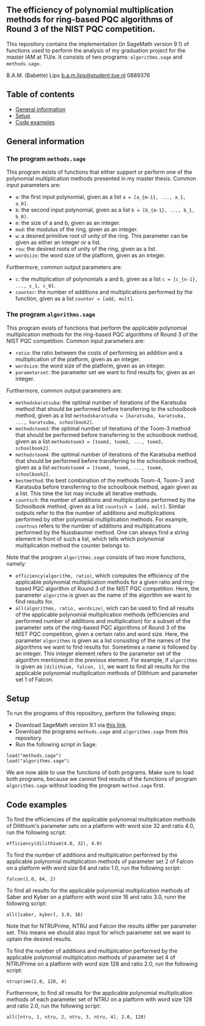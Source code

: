 ## The efficiency of polynomial multiplication methods for ring-based PQC algorithms of Round 3 of the NIST PQC competition.
This repository contains the implementation (in SageMath version 9.1) of functions used to perform the analysis of my graduation project for the master IAM at TU/e.
It consists of two programs: ```algorithms.sage``` and ```methods.sage```. 

B.A.M. (Babette) Lips
b.a.m.lips@student.tue.nl
0889376

## Table of contents
* [General information](#general-information)
* [Setup](#setup)
* [Code examples](#code-examples)

## General information
### The program ```methods.sage```
This program exists of functions that either support or perform one of the polynomial multiplication methods presented in my master thesis. Common input parameters are:
- ```a```: the first input polynomial, given as a list ```a = [a_{m-1}, ..., a_1, a_0]```.
- ```b```: the second input polynomial, given as a list ```b = [b_{m-1}, ..., b_1, b_0]```.
- ```m```: the size of a and b, given as an integer.
- ```mod```: the modulus of the ring, given as an integer.
- ```w```: a desired primitive root of unity of the ring. This parameter can be given as either an integer or a list.
- ```rou```: the desired roots of unity of the ring, given as a list.
- ```wordsize```: the word size of the platform, given as an integer.

Furthermore, common output parameters are:
- ```c```: the multiplication of polynomials a and b, given as a list ```c = [c_{n-1}, ..., c_1, c_0]```.
- ```counter```: the number of additions and multiplications performed by the function, given as a list ```counter = [add, mult]```.

### The program ```algorithms.sage```
This program exists of functions that perform the applicable polynomial multiplication methods for the ring-based PQC algorithms of Round 3 of the NIST 
PQC competition. Common input parameters are:
- ```ratio```: the ratio between the costs of performing an addition and a multiplication of the platform, given as an integer.
- ```wordsize```: the word size of the platform, given as an integer.
- ```parameterset```: the parameter set we want to find results for, given as an integer.

Furthermore, common output parameters are:
- ```methodskaratsuba```: the optimal number of iterations of the Karatsuba method that should be performed before transferring to the schoolbook method, given as a list ```methodskaratsuba = [karatsuba, karatsuba, ..., karatsuba, schoolbook2]```.
- ```methodstoom3```: the optimal number of iterations of the Toom-3 method that should be performed before transferring to the schoolbook method, given as a list ```methodstoom3 = [toom3, toom3, ..., toom3, schoolbook2]```.
- ```methodstoom4```: the optimal number of iterations of the Karatsuba method that should be performed before transferring to the schoolbook method, given as a list ```methodstoom4 = [toom4, toom4, ..., toom4, schoolbook2]```.
- ```bestmethod```: the best combination of the methods Toom-4, Toom-3 and Karatsuba before transferring to the schoolbook method, again given as a list. This time the list may include all iterative methods.
- ```countsch```:  the number of additions and multiplications performed by the Schoolbook method, given as a list ```countsch = [add, mult]```. Similar outputs refer to the the number of additions and multiplications performed by other polynomial multiplication methods. For example, ```countnus``` refers to the number of additions and multiplications performed by the Nussbaumer method. One can always find a string element in front of such a list, which tells which polynomial multiplication method the counter belongs to.

Note that the program ```algorithms.sage``` consists of two more functions, namely:
- ```efficiency(algorithm, ratio)```, which computes the efficiency of the applicable polynomial multiplication methods for a given ratio and ring-based PQC algorithm of Round 3 of the NIST PQC competition. Here, the parameter ```algorithm``` is given as the name of the algorithm we want to find results for.
- ```all(algorithms, ratio, wordsize)```, wich can be used to find all results of the applicable polynomial multiplication methods (efficiencies and performed number of additions and multiplication) for a subset of the parameter sets of the ring-based PQC algorithms of Round 3 of the NIST PQC competition, given a certain ratio and word size. Here, the parameter ```algorithms``` is given as a list consisting of the names of the algorithms we want to find results for. Sometimes a name is followed by an integer. This integer element refers to the parameter set of the algorithm mentioned in the previous element. For example, if ```algorithms``` is given as ```[dilithium, falcon, 1]```, we want to find all results for the applicable polynomial multiplication methods of Dilithium and parameter set 1 of Falcon.

## Setup
To run the programs of this repository, perform the following steps:

- Download SageMath version 9.1 via [this link](https://github.com/sagemath/sage-windows/releases/tag/0.6.0-9.1).
- Download the programs ```methods.sage``` and ```algorithms.sage``` from this repository.
- Run the following script in Sage: 
```
load("methods.sage")
load("algorithms.sage")
```
We are now able to use the functions of both programs. Make sure to load both programs, because we cannot find results of the functions of program ```algorithms.sage``` 
without loading the program ```method.sage``` first.

## Code examples
To find the efficiencies of the applicable polynomial multiplication methods of Dilithium's parameter sets on a platform with word size 32 and ratio 4.0, run the following script:

```
efficiency(dilithium(4.0, 32), 4.0)
```

To find the number of additions and multiplication performed by the applicable polynomial multiplication methods of parameter set 2 of Falcon on a platform with word size 64 and ratio 1.0, run the following script:

```
falcon(1.0, 64, 2)
```

To find all results for the applicable polynomial multiplication methods of Saber and Kyber on a platform with word size 16 and ratio 3.0, runn the following script:

```
all([saber, kyber], 3.0, 16)
```

Note that for NTRUPrime, NTRU and Falcon the results differ per parameter set. This means we should also input for which parameter set we want to optain the desired results. 

To find the number of additions and multiplication performed by the applicable polynomial multiplication methods of parameter set 4 of NTRUPrime on a platform with word size 128 and ratio 2.0, run the following script:

```
ntruprime(2.0, 128, 4)
```

Furthermore, to find all results for the applicable polynomial multiplication methods of each parameter set of NTRU on a platform with word size 128 and ratio 2.0, run the following script:

```
all([ntru, 1, ntru, 2, ntru, 3, ntru, 4], 2.0, 128)
```
